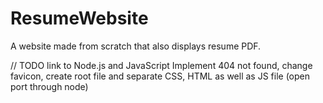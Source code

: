 # ResumeWebsite
A website made from scratch that also displays resume PDF.

// TODO link to Node.js and JavaScript
Implement 404 not found, change favicon, create root file and separate CSS, HTML as well as JS file (open port through node)
